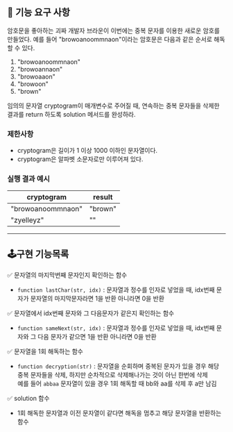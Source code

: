 ## 🚀 기능 요구 사항

암호문을 좋아하는 괴짜 개발자 브라운이 이번에는 중복 문자를 이용한 새로운 암호를 만들었다. 예를 들어 "browoanoommnaon"이라는 암호문은 다음과 같은 순서로 해독할 수 있다.

1. "browoanoommnaon"
2. "browoannaon"
3. "browoaaon"
4. "browoon"
5. "brown"

임의의 문자열 cryptogram이 매개변수로 주어질 때, 연속하는 중복 문자들을 삭제한 결과를 return 하도록 solution 메서드를 완성하라.

### 제한사항

- cryptogram은 길이가 1 이상 1000 이하인 문자열이다.
- cryptogram은 알파벳 소문자로만 이루어져 있다.

### 실행 결과 예시

| cryptogram        | result  |
| ----------------- | ------- |
| "browoanoommnaon" | "brown" |
| "zyelleyz"        | ""      |

---

## 🕹구현 기능목록

✅ 문자열의 마지막번째 문자인지 확인하는 함수

- `function lastChar(str, idx)` : 문자열과 정수를 인자로 넣었을 때, idx번째 문자가 문자열의 마지막문자라면 1을 반환 아니라면 0을 반환

✅ 문자열에서 idx번째 문자와 그 다음문자가 같은지 확인하는 함수

- `function sameNext(str, idx)` : 문자열과 정수를 인자로 넣었을 때, idx번째 문자와 그 다음 문자가 같으면 1을 반환 아니라면 0을 반환

✅ 문자열을 1회 해독하는 함수

- `function decryption(str)` : 문자열을 순회하며 중복된 문자가 있을 경우 해당 중복 문자들을 삭제, 하지만 순차적으로 삭제해나가는 것이 아닌 한번에 삭제  
  예를 들어 `abbaa` 문자열이 있을 경우 1회 해독할 때 bb와 aa를 삭제 후 a만 남김

✅ solution 함수

- 1회 해독한 문자열과 이전 문자열이 같다면 해독을 멈추고 해당 문자열을 반환하는 함수

